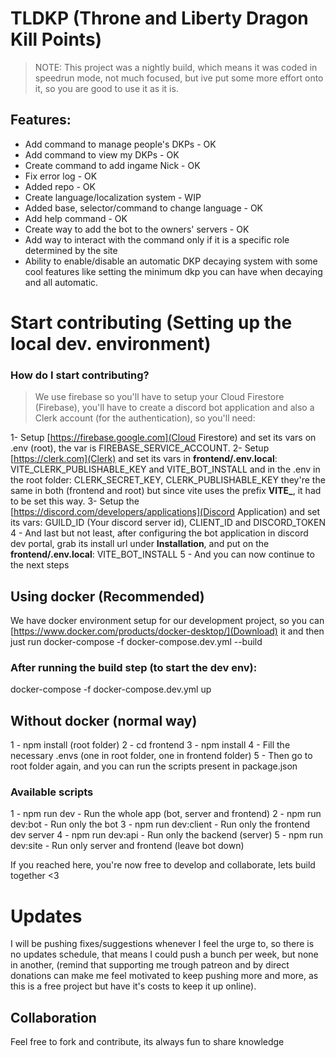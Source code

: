 # TLDKP (Throne and Liberty Dragon Kill Points)

> NOTE: This project was a nightly build, which means it was coded in speedrun mode, not much focused, but ive put some more effort onto it, so you are good to use it as it is.

## Features:
- Add command to manage people's DKPs - OK
- Add command to view my DKPs - OK
- Create command to add ingame Nick - OK
- Fix error log - OK
- Added repo - OK
- Create language/localization system - WIP
- Added base, selector/command to change language - OK
- Add help command - OK
- Create way to add the bot to the owners' servers - OK
- Add way to interact with the command only if it is a specific role determined by the site
- Ability to enable/disable an automatic DKP decaying system with some cool features like setting the minimum dkp you can have when decaying and all automatic.

# Start contributing (Setting up the local dev. environment)

### How do I start contributing?
> We use firebase so you'll have to setup your Cloud Firestore (Firebase), you'll have to create a discord bot application and also a Clerk account (for the authentication),
so you'll need:

1- Setup [https://firebase.google.com](Cloud Firestore) and set its vars on .env (root), the var is FIREBASE_SERVICE_ACCOUNT.
2- Setup [https://clerk.com](Clerk) and set its vars in **frontend/.env.local**: VITE_CLERK_PUBLISHABLE_KEY and VITE_BOT_INSTALL and in the .env in the root folder: CLERK_SECRET_KEY, CLERK_PUBLISHABLE_KEY they're the same
in both (frontend and root) but since vite uses the prefix **VITE_**, it had to be set this way.
3- Setup the [https://discord.com/developers/applications](Discord Application) and set its vars: GUILD_ID (Your discord server id), CLIENT_ID and DISCORD_TOKEN
4 - And last but not least, after configuring the bot application in discord dev portal, grab its install url under **Installation**, and put on the **frontend/.env.local**: VITE_BOT_INSTALL
5 - And you can now continue to the next steps

## Using docker (Recommended)
We have docker environment setup for our development project, so you can [https://www.docker.com/products/docker-desktop/](Download) it and then just run
docker-compose -f docker-compose.dev.yml --build

### After running the build step (to start the dev env):
docker-compose -f docker-compose.dev.yml up

## Without docker (normal way)
1 - npm install (root folder)
2 - cd frontend
3 - npm install
4 - Fill the necessary .envs (one in root folder, one in frontend folder)
5 - Then go to root folder again, and you can run the scripts present in package.json

### Available scripts
1 - npm run dev - Run the whole app (bot, server and frontend)
2 - npm run dev:bot - Run only the bot
3 - npm run dev:client - Run only the frontend dev server
4 - npm run dev:api - Run only the backend (server)
5 - npm run dev:site - Run only server and frontend (leave bot down)

If you reached here, you're now free to develop and collaborate, lets build together <3

# Updates
I will be pushing fixes/suggestions whenever I feel the urge to, so there is no updates schedule, that means I could push a bunch per week, but none in another, (remind that supporting me trough patreon and by direct donations can make me feel motivated to keep pushing more and more, as this is a free project but have it's costs to keep it up online).

## Collaboration
Feel free to fork and contribute, its always fun to share knowledge